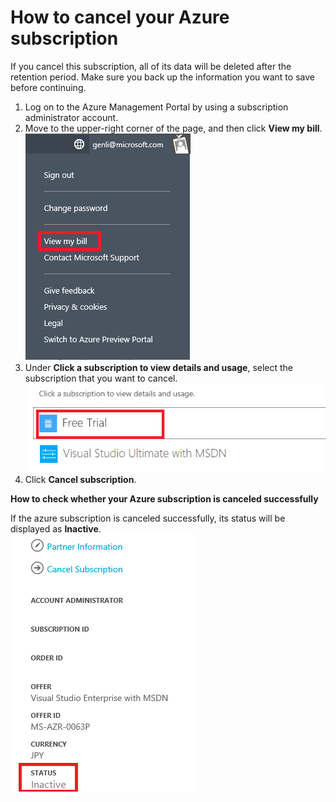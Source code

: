 <properties 
	pageTitle="How to cancel your Azure subscription" 
	description="Describes detail steps about How to cancel your Azure subscription" 
	services="billing" 
	documentationCenter="" 
	authors="genli" 
	manager="jarrettr" 
	editor="v-jesits"/>

<tags 
	ms.service="billing" 
	ms.workload="/" 
	ms.tgt_pltfrm="na" 
	ms.devlang="na" 
	ms.topic="billing" 
	ms.date="08/13/2015" 
	ms.author="genli"/>
# How to cancel your Azure subscription
If you cancel this subscription, all of its data will be deleted after the retention period. Make sure you back up the information you want to save before continuing.

1. Log on to the Azure Management Portal by using a subscription administrator account.
2. Move to the upper-right corner of the page, and then click **View my bill**.</br>
![billing](./Media/billing.png)
3. Under **Click a subscription to view details and usage**, select the subscription that you want to cancel.</br>
![selectsub](./Media/Selectsub.png)
4. Click **Cancel subscription**.

**How to check whether your Azure subscription is canceled successfully**

If the azure subscription is canceled successfully, its status will be displayed as **Inactive**.</br>
![substatus](./Media/substatus.png)

